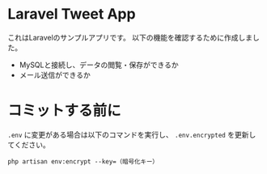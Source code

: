 # Laravel Tweet App
これはLaravelのサンプルアプリです。
以下の機能を確認するために作成しました。
- MySQLと接続し、データの閲覧・保存ができるか
- メール送信ができるか

# コミットする前に
`.env` に変更がある場合は以下のコマンドを実行し、 `.env.encrypted` を更新してください。
```
php artisan env:encrypt --key=（暗号化キー）
```